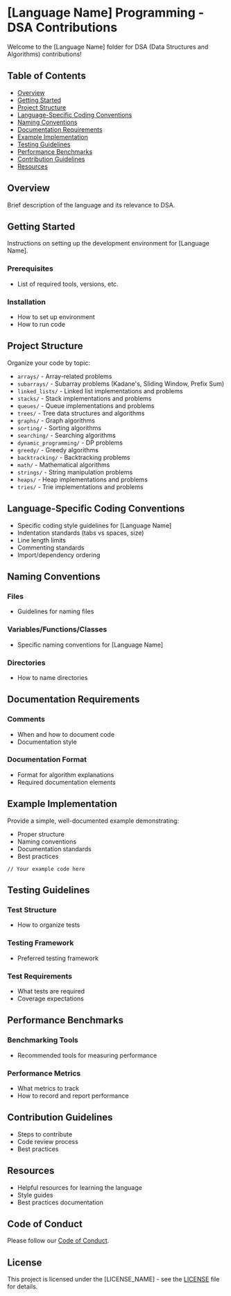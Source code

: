 # [Language Name] Programming - DSA Contributions

Welcome to the [Language Name] folder for DSA (Data Structures and Algorithms) contributions!

## Table of Contents
- [Overview](#overview)
- [Getting Started](#getting-started)
- [Project Structure](#project-structure)
- [Language-Specific Coding Conventions](#language-specific-coding-conventions)
- [Naming Conventions](#naming-conventions)
- [Documentation Requirements](#documentation-requirements)
- [Example Implementation](#example-implementation)
- [Testing Guidelines](#testing-guidelines)
- [Performance Benchmarks](#performance-benchmarks)
- [Contribution Guidelines](#contribution-guidelines)
- [Resources](#resources)

## Overview
Brief description of the language and its relevance to DSA.

## Getting Started
Instructions on setting up the development environment for [Language Name].

### Prerequisites
- List of required tools, versions, etc.

### Installation
- How to set up environment
- How to run code

## Project Structure
Organize your code by topic:
- `arrays/` - Array-related problems
- `subarrays/` - Subarray problems (Kadane's, Sliding Window, Prefix Sum)
- `linked_lists/` - Linked list implementations and problems
- `stacks/` - Stack implementations and problems
- `queues/` - Queue implementations and problems
- `trees/` - Tree data structures and algorithms
- `graphs/` - Graph algorithms
- `sorting/` - Sorting algorithms
- `searching/` - Searching algorithms
- `dynamic_programming/` - DP problems
- `greedy/` - Greedy algorithms
- `backtracking/` - Backtracking problems
- `math/` - Mathematical algorithms
- `strings/` - String manipulation problems
- `heaps/` - Heap implementations and problems
- `tries/` - Trie implementations and problems

## Language-Specific Coding Conventions
- Specific coding style guidelines for [Language Name]
- Indentation standards (tabs vs spaces, size)
- Line length limits
- Commenting standards
- Import/dependency ordering

## Naming Conventions
### Files
- Guidelines for naming files

### Variables/Functions/Classes
- Specific naming conventions for [Language Name]

### Directories
- How to name directories

## Documentation Requirements
### Comments
- When and how to document code
- Documentation style

### Documentation Format
- Format for algorithm explanations
- Required documentation elements

## Example Implementation
Provide a simple, well-documented example demonstrating:
- Proper structure
- Naming conventions
- Documentation standards
- Best practices

```[language]
// Your example code here
```

## Testing Guidelines
### Test Structure
- How to organize tests

### Testing Framework
- Preferred testing framework

### Test Requirements
- What tests are required
- Coverage expectations

## Performance Benchmarks
### Benchmarking Tools
- Recommended tools for measuring performance

### Performance Metrics
- What metrics to track
- How to record and report performance

## Contribution Guidelines
- Steps to contribute
- Code review process
- Best practices

## Resources
- Helpful resources for learning the language
- Style guides
- Best practices documentation

## Code of Conduct
Please follow our [Code of Conduct](../CODE_OF_CONDUCT.md).

## License
This project is licensed under the [LICENSE_NAME] - see the [LICENSE](../LICENSE) file for details.